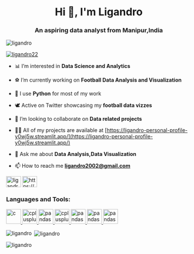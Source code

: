 
<h1 align="center">Hi 👋, I'm Ligandro</h1>
<h3 align="center">An aspiring data analyst from Manipur,India</h3>

<p align="left"> <img src="https://komarev.com/ghpvc/?username=ligandro&label=Profile%20views&color=0e75b6&style=flat" alt="ligandro" /> </p>

<p align="left"> <a href="https://twitter.com/ligandro22" target="blank"><img src="https://img.shields.io/twitter/follow/ligandro22?logo=twitter&style=for-the-badge" alt="ligandro22" /></a> </p>

- 📊 I’m interested in **Data Science and Analytics**

- ⚽️ I’m currently working on **Football Data Analysis and Visualization**

- 🐍 I use **Python** for most of my work

- 🕊 Active on Twitter showcasing my **football data vizzes**

- 👯 I’m looking to collaborate on **Data related projects**

- 👨‍💻 All of my projects are available at [https://ligandro-personal-profile-y0wj5w.streamlit.app/](https://ligandro-personal-profile-y0wj5w.streamlit.app/)

- 💬 Ask me about **Data Analysis,Data Visualization**

- 📫 How to reach me **ligandro2002@gmail.com**


<p align="left">
<a href="https://twitter.com/ligandro22" target="blank"><img align="center" src="https://raw.githubusercontent.com/rahuldkjain/github-profile-readme-generator/master/src/images/icons/Social/twitter.svg" alt="ligandro22" height="30" width="40" /></a>
<a href="https://linkedin.com/in/https://www.linkedin.com/in/ligandro-yumnam-631277218/" target="blank"><img align="center" src="https://raw.githubusercontent.com/rahuldkjain/github-profile-readme-generator/master/src/images/icons/Social/linked-in-alt.svg" alt="https://www.linkedin.com/in/ligandro-yumnam-631277218/" height="30" width="40" /></a>
</p>

<h3 align="left">Languages and Tools:</h3>
<p align="left"> <a href="https://www.cprogramming.com/" target="_blank" rel="noreferrer"> <img src="https://upload.wikimedia.org/wikipedia/commons/thumb/1/18/ISO_C%2B%2B_Logo.svg/1822px-ISO_C%2B%2B_Logo.svg.png" alt="c" width="40" height="40"/> </a> <a href="https://www.w3schools.com/cpp/" target="_blank" rel="noreferrer"> <img src="https://upload.wikimedia.org/wikipedia/commons/thumb/1/18/C_Programming_Language.svg/695px-C_Programming_Language.svg.png" alt="cplusplus" width="40" height="40"/> </a> <a href="https://pandas.pydata.org/" target="_blank" rel="noreferrer"> <img src="https://encrypted-tbn0.gstatic.com/images?q=tbn:ANd9GcTkKmkBqviJKR3yCj5F251eRodlrKmubG6ey7pJMGGLMs2CF23gBT_4QevLGRVUjcSXSkQ&usqp=CAU" alt="pandas" width="40" height="40"/> 
</a> <a href="https://www.python.org" target="_blank" rel="noreferrer"> <img src="https://s3.dualstack.us-east-2.amazonaws.com/pythondotorg-assets/media/community/logos/python-logo-only.png" alt="cplusplus" width="40" height="40"/> </a> <a href="https://seaborn.pydata.org/" target="_blank" rel="noreferrer"> <img src="https://seaborn.pydata.org/_images/logo-mark-lightbg.svg" alt="pandas" width="40" height="40"/>  </a> <a href="https://numpy.org/" target="_blank" rel="noreferrer"> <img src="https://user-images.githubusercontent.com/67586773/105040771-43887300-5a88-11eb-9f01-bee100b9ef22.png" alt="pandas" width="40" height="40"/>  </a> <a href="https://matplotlib.org/" target="_blank" rel="noreferrer"> <img src="https://upload.wikimedia.org/wikipedia/commons/thumb/0/01/Created_with_Matplotlib-logo.svg/2048px-Created_with_Matplotlib-logo.svg.png" alt="pandas" width="40" height="40"/>  </a> </p>


<p><img align="left" src="https://github-readme-stats.vercel.app/api/top-langs?username=ligandro&show_icons=true&locale=en&layout=compact" alt="ligandro" /></p>

<p>&nbsp;<img align="center" src="https://github-readme-stats.vercel.app/api?username=ligandro&show_icons=true&locale=en" alt="ligandro" /></p>

<p><img align="center" src="https://github-readme-streak-stats.herokuapp.com/?user=ligandro&" alt="ligandro" /></p>


